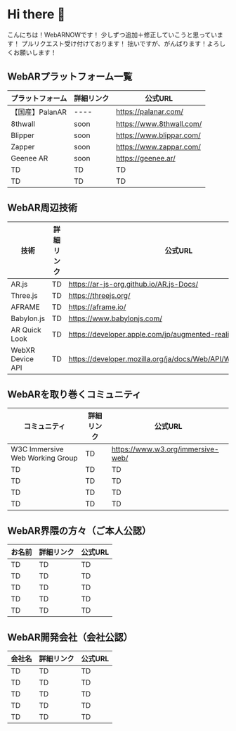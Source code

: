 # Hi there 👋
こんにちは！WebARNOWです！
少しずつ追加＋修正していこうと思っています！
プルリクエスト受け付けております！
拙いですが、がんばります！よろしくお願いします！

## WebARプラットフォーム一覧
|  プラットフォーム  |  詳細リンク  | 公式URL  |
| ---- | ---- | ---- |
| 【国産】PalanAR | ---- | https://palanar.com/ |
|  8thwall  |  soon  | https://www.8thwall.com/  | 
|  Blipper  |  soon  | https://www.blippar.com/  |
|  Zapper  |  soon  | https://www.zappar.com/  |
|  Geenee AR  |  soon  | https://geenee.ar/  |
|  TD  |  TD  | TD  |
|  TD  |  TD  | TD  |

## WebAR周辺技術
|  技術  |  詳細リンク  | 公式URL  |
| ---- | ---- | ---- |
|  AR.js  |  TD  | https://ar-js-org.github.io/AR.js-Docs/  | 
|  Three.js  |  TD  | https://threejs.org/  |
|  AFRAME  |  TD  | https://aframe.io/  |
|  Babylon.js  |  TD  | https://www.babylonjs.com/  |
|  AR Quick Look  |  TD  | https://developer.apple.com/jp/augmented-reality/quick-look/  |
|  WebXR Device API  |  TD  | https://developer.mozilla.org/ja/docs/Web/API/WebXR_Device_API |


## WebARを取り巻くコミュニティ
|  コミュニティ  |  詳細リンク  | 公式URL  |
| ---- | ---- | ---- |
|  W3C Immersive Web Working Group  |  TD  | https://www.w3.org/immersive-web/  | 
|  TD  |  TD  | TD  |
|  TD  |  TD  | TD  |
|  TD  |  TD  | TD  |
|  TD  |  TD  | TD  |

## WebAR界隈の方々（ご本人公認）
|  お名前  |  詳細リンク  | 公式URL  |
| ---- | ---- | ---- |
|  TD  |  TD  | TD  | 
|  TD  |  TD  | TD  |
|  TD  |  TD  | TD  |
|  TD  |  TD  | TD  |
|  TD  |  TD  | TD  |

## WebAR開発会社（会社公認）

|  会社名  |  詳細リンク  | 公式URL  |
| ---- | ---- | ---- |
|  TD  |  TD  | TD  | 
|  TD  |  TD  | TD  |
|  TD  |  TD  | TD  |
|  TD  |  TD  | TD  |
|  TD  |  TD  | TD  |


<!--
**WebARNOW/webarnow** is a ✨ _special_ ✨ repository because its `README.md` (this file) appears on your GitHub profile.

Here are some ideas to get you started:

- 🔭 I’m currently working on ...
- 🌱 I’m currently learning ...
- 👯 I’m looking to collaborate on ...
- 🤔 I’m looking for help with ...
- 💬 Ask me about ...
- 📫 How to reach me: ...
- 😄 Pronouns: ...
- ⚡ Fun fact: ...
-->
